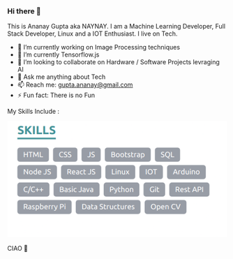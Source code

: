 ### Hi there 👋
 
 This is Ananay Gupta aka NAYNAY. I am a Machine Learning Developer, Full Stack Developer, Linux and a IOT Enthusiast. I live on Tech.

 - 🔭 I’m currently working on Image Processing techniques
 - 🌱 I’m currently Tensorflow.js
 - 👯 I’m looking to collaborate on Hardware / Software Projects levraging AI
 - 💬 Ask me anything about Tech
 - 📫 Reach me: gupta.ananay@gmail.com
 - ⚡ Fun fact: There is no Fun 
 
 My Skills Include :
 
 <img src="skills.png">
 
 CIAO 👋

